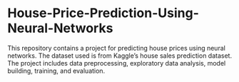 # House-Price-Prediction-Using-Neural-Networks
This repository contains a project for predicting house prices using neural networks. The dataset used is from Kaggle’s house sales prediction dataset. The project includes data preprocessing, exploratory data analysis, model building, training, and evaluation.
